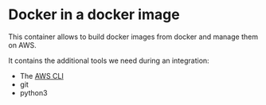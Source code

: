 # Docker in a docker image

This container allows to build docker images from docker and manage them on AWS.

It contains the additional tools we need during an integration:
- The [AWS CLI](https://aws.amazon.com/cli/)
- git
- python3
 
